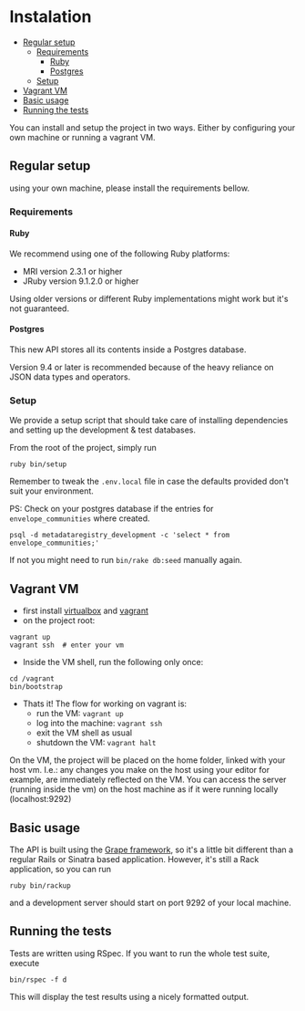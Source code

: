 # Instalation

- [Regular setup](#regular-setup)
  - [Requirements](#requirements)
      - [Ruby](#ruby)
      - [Postgres](#postgres)
  - [Setup](#setup)
- [Vagrant VM](#vagrant-vm)
- [Basic usage](#basic-usage)
- [Running the tests](#running-the-tests)

You can install and setup the project in two ways. Either by configuring your
own machine or running a vagrant VM.

## Regular setup

using your own machine, please install the requirements bellow.

### Requirements

#### Ruby
We recommend using one of the following Ruby platforms:

* MRI version 2.3.1 or higher
* JRuby version 9.1.2.0 or higher

Using older versions or different Ruby implementations might work but it\'s not
guaranteed.

#### Postgres
This new API stores all its contents inside a Postgres database.

Version 9.4 or later is recommended because of the heavy reliance on JSON data
types and operators.

### Setup

We provide a setup script that should take care of installing dependencies and
setting up the development & test databases.

From the root of the project, simply run

```shell
ruby bin/setup
```

Remember to tweak the `.env.local` file in case the defaults provided
don\'t suit your environment.

PS: Check on your postgres database if the entries for `envelope_communities` where created.
```shell
psql -d metadataregistry_development -c 'select * from envelope_communities;'
```
If not you might need to run `bin/rake db:seed` manually again.

## Vagrant VM

- first install [virtualbox](https://www.virtualbox.org/) and [vagrant](http://vagrantup.com)
- on the project root:

```shell
vagrant up
vagrant ssh  # enter your vm
```

- Inside the VM shell, run the following only once:

```shell
cd /vagrant
bin/bootstrap
```

- Thats it! The flow for working on vagrant is:
    - run the VM: `vagrant up`
    - log into the machine: `vagrant ssh`
    - exit the VM shell as usual
    - shutdown the VM: `vagrant halt`


On the VM, the project will be placed on the home folder, linked with your host vm.
I.e.: any changes you make on the host using your editor for example, are immediately reflected on the VM.
You can access the server (running inside the vm) on the host machine as if it were running locally (localhost:9292)


## Basic usage

The API is built using the [Grape framework](https://github.com/ruby-grape/grape),
so it\'s a little bit different than a regular Rails or Sinatra based application.
However, it\'s still a Rack application, so you can run

```shell
ruby bin/rackup
```

and a development server should start on port 9292 of your local machine.

## Running the tests

Tests are written using RSpec. If you want to run the whole test suite, execute

```
bin/rspec -f d
```

This will display the test results using a nicely formatted output.
